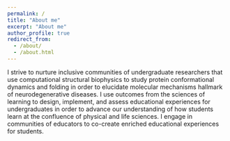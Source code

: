 ```yaml
---
permalink: /
title: "About me"
excerpt: "About me"
author_profile: true
redirect_from: 
  - /about/
  - /about.html
---
```


I strive to nurture inclusive communities of undergraduate researchers that use computational structural biophysics to study protein conformational dynamics and folding in order to elucidate molecular mechanisms hallmark of neurodegenerative diseases. 
I use outcomes from the sciences of learning to design, implement, and assess educational experiences for undergraduates in order to advance our understanding of how students learn at the confluence of physical and life sciences. 
I engage in communities of educators to co-create enriched educational experiences for students. 


